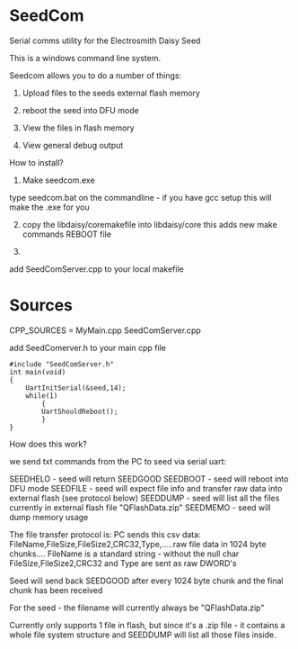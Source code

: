 # SeedCom
Serial comms utility for the Electrosmith Daisy Seed

This is a windows command line system.

Seedcom allows you to do a number of things:

1) Upload files to the seeds external flash memory

2) reboot the seed into DFU mode

3) View the files in flash memory

4) View general debug output

How to install?

1) Make seedcom.exe

type seedcom.bat on the commandline - if you have gcc setup this will make the .exe for you

2) copy the libdaisy/coremakefile into libdaisy/core
this adds new make commands
REBOOT
file

3) 
add SeedComServer.cpp to your local makefile
# Sources
CPP_SOURCES = MyMain.cpp SeedComServer.cpp

add SeedComerver.h to your main cpp file
```
#include "SeedComServer.h"
int main(void)
{
    UartInitSerial(&seed,14);
    while(1) 
        {
        UartShouldReboot();
        }
}
```
How does this work?

we send txt commands from the PC to seed via serial uart:

SEEDHELO - seed will return SEEDGOOD
SEEDBOOT - seed will reboot into DFU mode
SEEDFILE - seed will expect file info and transfer raw data into external flash (see protocol below)
SEEDDUMP - seed will list all the files currently in external flash file "QFlashData.zip"
SEEDMEMO - seed will dump memory usage

The file transfer protocol is:
	PC sends this csv data:
		FileName,FileSize,FileSize2,CRC32,Type,.....raw file data in 1024 byte chunks....
		FileName is a standard string - without the null char
  	FileSize,FileSize2,CRC32 and Type are sent as raw DWORD's

Seed will send back SEEDGOOD after every 1024 byte chunk and the final chunk has been received

For the seed - the filename will currently always be "QFlashData.zip"

Currently only supports 1 file in flash, but since it's a .zip file - it contains a whole file system structure
and SEEDDUMP will list all those files inside.
